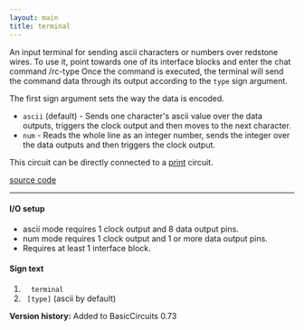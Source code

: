 ```yaml
---
layout: main
title: terminal
---
```


An input terminal for sending ascii characters or numbers over redstone wires. 
To use it, point towards one of its interface blocks and enter the chat command /rc-type <data>
Once the command is executed, the terminal will send the command data through its output according to the `type` sign argument.

The first sign argument sets the way the data is encoded.

* `ascii` (default) - Sends one character's ascii value over the data outputs, triggers the clock output and then moves to the next character.
* `num` - Reads the whole line as an integer number, sends the integer over the data outputs and then triggers the clock output.

This circuit can be directly connected to a [print](Print.html) circuit. 

[source code](https://github.com/eisental/BasicCircuits/blob/master/src/main/java/org/tal/basiccircuits/terminal.java)

* * *


#### I/O setup 
* ascii mode requires 1 clock output and 8 data output pins.
* num mode requires 1 clock output and 1 or more data output pins.
* Requires at least 1 interface block.

#### Sign text
1. `   terminal   `
2. `  [type] ` (ascii by default)

__Version history:__ Added to BasicCircuits 0.73
